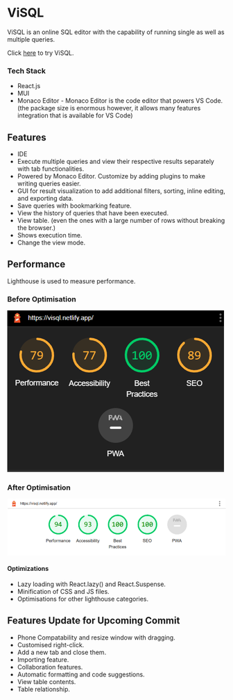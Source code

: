# ViSQL

ViSQL is an online SQL editor with the capability of running single as well as multiple queries. 

Click [here](https://visql.netlify.app/) to try ViSQL.

### Tech Stack

* React.js
* MUI
* Monaco Editor - Monaco Editor is the code editor that powers VS Code. (the package size is enormous however, it allows many features integration that is available for VS Code)

## Features

* IDE
* Execute multiple queries and view their respective results separately with tab functionalities.
* Powered by Monaco Editor. Customize by adding plugins to make writing queries easier.
* GUI for result visualization to add additional filters, sorting, inline editing, and exporting data.
* Save queries with bookmarking feature.
* View the history of queries that have been executed. 
* View table. (even the ones with a large number of rows without breaking the browser.)
* Shows execution time. 
* Change the view mode.

## Performance

Lighthouse is used to measure performance.

### Before Optimisation

![Before Optimization](screenshots/before.png)

### After Optimisation

![After Optimization](screenshots/after.png)

#### Optimizations

* Lazy loading with React.lazy() and React.Suspense.
* Minification of CSS and JS files.
* Optimisations for other lighthouse categories.

## Features Update for Upcoming Commit

* Phone Compatability and resize window with dragging.
* Customised right-click.
* Add a new tab and close them. 
* Importing feature. 
* Collaboration features.
* Automatic formatting and code suggestions.
* View table contents.
* Table relationship. 
